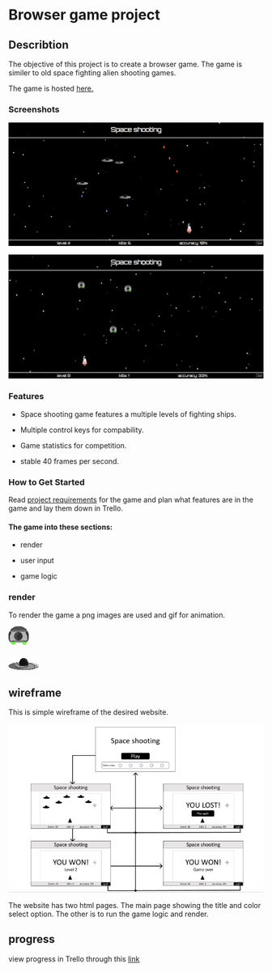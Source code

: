 # Browser game project

## Describtion

The objective of this project is to create a browser game. The game is similer to old space fighting alien shooting games.

The game is hosted [here.](https://spaceshooting.surge.sh/)

### Screenshots
![game sreenshot](images/Screenshot1.png)

![another screenshot](images/Screenshot2.png)

### Features

* Space shooting game features a multiple levels of fighting ships.

* Multiple control keys for compability.

* Game statistics for competition.

* stable 40 frames per second.

### How to Get Started

Read [project requirements](https://git.generalassemb.ly/SEI-06-Bahrain/SEI-Info/tree/main/Lessons/Week02/Day04/u1_project_prompt) for the game and plan what features are in the game and lay them down in Trello.


#### The game into these sections:

* render

* user input

* game logic


### render

To render the game a png images are used and gif for animation.

![space ship](/images/defender.png)

![space ship explode](/images/explode.gif)



## wireframe

This is simple wireframe of the desired website.

![wire frame](wireFrame.png)

The website has two html pages. The main page showing the title and color select option. The other is to run the game logic and render.



## progress

view progress in Trello through this 
[link](https://trello.com/invite/b/vWWqVCgA/ATTIcddb1bba33c5ed8bf5f7523be2d4aa844875E7C2/game)
